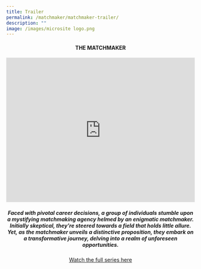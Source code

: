 ```yaml
---
title: Trailer
permalink: /matchmaker/matchmaker-trailer/
description: ""
image: /images/microsite logo.png
---
```

#### <center>THE MATCHMAKER

<iframe allowfullscreen="" allow="accelerometer; autoplay; clipboard-write; encrypted-media; gyroscope; picture-in-picture; web-share" frameborder="0" title="YouTube video player" src="https://www.youtube.com/embed/1rbu6PWARtw?si=dDuz8BSxvPsLGLPx" height="385" width="100%"></iframe>

##### <center>Faced with pivotal career decisions, a group of individuals stumble upon a mystifying matchmaking agency helmed by an enigmatic matchmaker. Initially skeptical, they're steered towards a field that holds little allure. Yet, as the matchmaker unveils a distinctive proposition, they embark on a transformative journey, delving into a realm of unforeseen opportunities.

[<center>Watch the full series here](https://www.seathedifference.gov.sg/matchmaker/gladyssee/)</center></center></center>